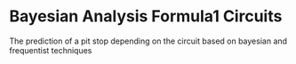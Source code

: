 # Bayesian Analysis Formula1 Circuits
 The prediction of a pit stop depending on the circuit based on bayesian and frequentist techniques
